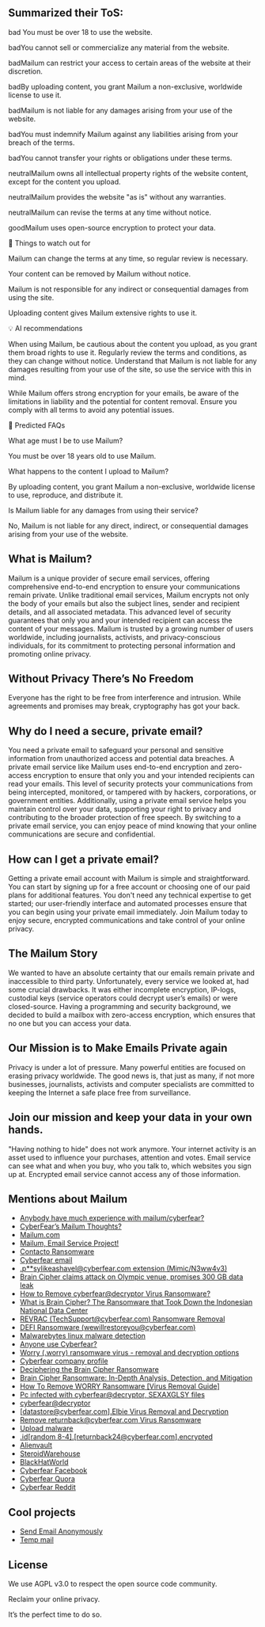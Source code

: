 ## Summarized their ToS:

bad You must be over 18 to use the website.

badYou cannot sell or commercialize any material from the website.

badMailum can restrict your access to certain areas of the website at their discretion.

badBy uploading content, you grant Mailum a non-exclusive, worldwide license to use it.

badMailum is not liable for any damages arising from your use of the website.

badYou must indemnify Mailum against any liabilities arising from your breach of the terms.

badYou cannot transfer your rights or obligations under these terms.

neutralMailum owns all intellectual property rights of the website content, except for the content you upload.

neutralMailum provides the website "as is" without any warranties.

neutralMailum can revise the terms at any time without notice.

goodMailum uses open-source encryption to protect your data.

👀 Things to watch out for

Mailum can change the terms at any time, so regular review is necessary.

Your content can be removed by Mailum without notice.

Mailum is not responsible for any indirect or consequential damages from using the site.

Uploading content gives Mailum extensive rights to use it.


💡 AI recommendations

When using Mailum, be cautious about the content you upload, as you grant them broad rights to use it. Regularly review the terms and conditions, as they can change without notice. Understand that Mailum is not liable for any damages resulting from your use of the site, so use the service with this in mind.

While Mailum offers strong encryption for your emails, be aware of the limitations in liability and the potential for content removal. Ensure you comply with all terms to avoid any potential issues.

🧠 Predicted FAQs

What age must I be to use Mailum?

You must be over 18 years old to use Mailum.

What happens to the content I upload to Mailum?

By uploading content, you grant Mailum a non-exclusive, worldwide license to use, reproduce, and distribute it.

Is Mailum liable for any damages from using their service?

No, Mailum is not liable for any direct, indirect, or consequential damages arising from your use of the website.


## What is Mailum?

Mailum is a unique provider of secure email services, offering comprehensive end-to-end encryption to ensure your communications remain private. Unlike traditional email services, Mailum encrypts not only the body of your emails but also the subject lines, sender and recipient details, and all associated metadata. This advanced level of security guarantees that only you and your intended recipient can access the content of your messages. Mailum is trusted by a growing number of users worldwide, including journalists, activists, and privacy-conscious individuals, for its commitment to protecting personal information and promoting online privacy.

## Without Privacy There’s No Freedom

Everyone has the right to be free from interference and intrusion.
While agreements and promises may break, cryptography has got your back.

## Why do I need a secure, private email?

You need a private email to safeguard your personal and sensitive information from unauthorized access and potential data breaches. A private email service like Mailum uses end-to-end encryption and zero-access encryption to ensure that only you and your intended recipients can read your emails. This level of security protects your communications from being intercepted, monitored, or tampered with by hackers, corporations, or government entities. Additionally, using a private email service helps you maintain control over your data, supporting your right to privacy and contributing to the broader protection of free speech. By switching to a private email service, you can enjoy peace of mind knowing that your online communications are secure and confidential.

## How can I get a private email?

Getting a private email account with Mailum is simple and straightforward. You can start by signing up for a free account or choosing one of our paid plans for additional features. You don't need any technical expertise to get started; our user-friendly interface and automated processes ensure that you can begin using your private email immediately. Join Mailum today to enjoy secure, encrypted communications and take control of your online privacy.

## The Mailum Story

We wanted to have an absolute certainty that our emails remain private and inaccessible to third party. Unfortunately, every service we looked at, had some crucial drawbacks. It was either incomplete encryption, IP-logs, custodial keys (service operators could decrypt user’s emails) or were closed-source.
Having a programming and security background, we decided to build a mailbox with zero-access encryption, which ensures that no one but you can access your data.

## Our Mission is to Make Emails Private again

Privacy is under a lot of pressure. Many powerful entities are focused on erasing privacy worldwide.
The good news is, that just as many, if not more businesses, journalists, activists and computer specialists are committed to keeping the Internet a safe place free from surveillance.

## Join our mission and keep your data in your own hands.

"Having nothing to hide" does not work anymore. Your internet activity is an asset used to influence your purchases, attention and votes. Email service can see what and when you buy, who you talk to, which websites you sign up at. Encrypted email service cannot access any of those information.

## Mentions about Mailum

- [Anybody have much experience with mailum/cyberfear?](https://www.reddit.com/r/emailprivacy/comments/1fi2pgc/anybody_have_much_experience_with_mailumcyberfear/)
- [CyberFear’s Mailum Thoughts?](https://www.reddit.com/r/emailprivacy/comments/1be61kh/cyberfears_mailum_thoughts/)
- [Mailum.com](https://dribbble.com/shots/23373159-Mailum-com)
- [Mailum, Email Service Project!](https://dribbble.com/shots/23409640-Mailum-Email-Service-Project)
- [Contacto Ransomware](https://www.pcrisk.com/removal-guides/31842-contacto-ransomware)
- [Cyberfear email](https://www.reddit.com/r/emailprivacy/comments/13tkz32/cyberfear_email/)
- [.p**sylikeashavel@cyberfear.com extension (Mimic/N3ww4v3)](https://www.bleepingcomputer.com/forums/t/803990/psylikeashavelcyberfearcom-extension-mimicn3ww4v3/)
- [Brain Cipher claims attack on Olympic venue, promises 300 GB data leak](https://www.theregister.com/2024/08/29/brain_cipher_olympic_attack/)
- [How to Remove cyberfear@decryptor Virus Ransomware?](https://easysolvemalware.com/how-to-remove-cyberfeardecryptor-virus-ransomware/)
- [What is Brain Cipher? The Ransomware that Took Down the Indonesian National Data Center](https://www.sangfor.com/farsight-labs-threat-intelligence/cybersecurity/what-is-brain-cipher-ransomware-took-down-indonesian-national-data-center)
- [REVRAC (TechSupport@cyberfear.com) Ransomware Removal](https://howtofix.guide/revrac-virus/)
- [DEFI Ransomware (wewillrestoreyou@cyberfear.com)](https://howtofix.guide/defi-virus/)
- [Malwarebytes linux malware detection](https://forums.malwarebytes.com/topic/294340-false-positive-cyberfearcom-website/)
- [Anyone use Cyberfear?](https://www.emaildiscussions.com/showthread.php?t=80650)
- [Worry (.worry) ransomware virus - removal and decryption options](https://www.pcrisk.com/removal-guides/25608-worry-ransomware)
- [Cyberfear company profile](https://tracxn.com/d/companies/cyberfear/__pRMZaF_3yF7a7htDszzqK9xb7zg6lEonQKuKkjGAk2k)
- [Deciphering the Brain Cipher Ransomware](https://www.group-ib.com/blog/brain-cipher-ransomware/)
- [Brain Cipher Ransomware: In-Depth Analysis, Detection, and Mitigation](https://www.sentinelone.com/anthology/brain-cipher/)
- [How To Remove WORRY Ransomware [Virus Removal Guide]](https://malwaretips.com/blogs/remove-worry-ransomware-virus/)
- [Pc infected with cyberfear@decryptor, SEXAXGLSY files](https://forum.eset.com/topic/39294-pc-infected-with-cyberfeardecryptor-sexaxglsy-files/)
- [cyberfear@decryptor](https://forum.eset.com/topic/41052-cyberfeardecryptor/)
- [[datastore@cyberfear.com].Elbie Virus Removal and Decryption](https://easysolvemalware.com/datastorecyberfear-com-elbie-virus-removal-and-decryption/)
- [Remove returnback@cyberfear.com Virus Ransomware](https://easysolvemalware.com/remove-returnbackcyberfear-com-virus-ransomware/)
- [Upload malware](https://bazaar.abuse.ch/)
- [.id[random 8-4].[returnback24@cyberfear.com].encrypted](https://www.bleepingcomputer.com/forums/t/804623/idrandom-8-4returnback24cyberfearcomencrypted/)
- [Alienvault](https://otx.alienvault.com/indicator/domain/cyberfear.com)
- [SteroidWarehouse](https://swgoodies.com/)
- [BlackHatWorld](https://www.blackhatworld.com/seo/cyberfear-com-anonymous-email-service-end-to-end-encryption-secure-email-account-no-ip-logs-cryptocurrency-accepted-pgp-supp.1269500)
- [Cyberfear Facebook](https://www.facebook.com/people/CyberFear/100070009584979/)
- [Cyberfear Quora](https://www.quora.com/profile/Cyber-Fear-1)
- [Cyberfear Reddit](https://www.reddit.com/r/CyberFear/)

## Cool projects

- [Send Email Anonymously](https://www.proxynova.com/tools/send-anonymous-email/)
- [Temp mail](https://mail.tm/en/)

## License

We use AGPL v3.0 to respect the open source code community.

Reclaim your online privacy.

It’s the perfect time to do so.
